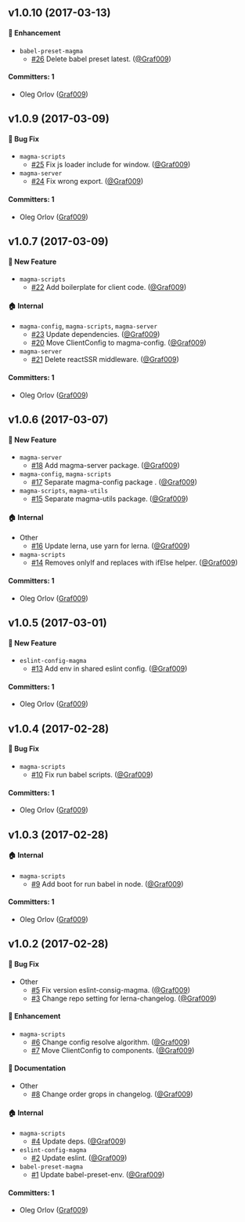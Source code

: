 ## v1.0.10 (2017-03-13)

#### :nail_care: Enhancement
* `babel-preset-magma`
  * [#26](https://github.com/lab009/magma/pull/26) Delete babel preset latest. ([@Graf009](https://github.com/Graf009))

#### Committers: 1
- Oleg Orlov ([Graf009](https://github.com/Graf009))

## v1.0.9 (2017-03-09)

#### :bug: Bug Fix
* `magma-scripts`
  * [#25](https://github.com/lab009/magma/pull/25) Fix js loader include for window. ([@Graf009](https://github.com/Graf009))
* `magma-server`
  * [#24](https://github.com/lab009/magma/pull/24) Fix wrong export. ([@Graf009](https://github.com/Graf009))

#### Committers: 1
- Oleg Orlov ([Graf009](https://github.com/Graf009))

## v1.0.7 (2017-03-09)

#### :rocket: New Feature
* `magma-scripts`
  * [#22](https://github.com/lab009/magma/pull/22) Add boilerplate for client code. ([@Graf009](https://github.com/Graf009))

#### :house: Internal
* `magma-config`, `magma-scripts`, `magma-server`
  * [#23](https://github.com/lab009/magma/pull/23) Update dependencies. ([@Graf009](https://github.com/Graf009))
  * [#20](https://github.com/lab009/magma/pull/20) Move ClientConfig to magma-config. ([@Graf009](https://github.com/Graf009))
* `magma-server`
  * [#21](https://github.com/lab009/magma/pull/21) Delete reactSSR middleware. ([@Graf009](https://github.com/Graf009))

#### Committers: 1
- Oleg Orlov ([Graf009](https://github.com/Graf009))

## v1.0.6 (2017-03-07)

#### :rocket: New Feature
* `magma-server`
  * [#18](https://github.com/lab009/magma/pull/18) Add magma-server package. ([@Graf009](https://github.com/Graf009))
* `magma-config`, `magma-scripts`
  * [#17](https://github.com/lab009/magma/pull/17) Separate magma-config package . ([@Graf009](https://github.com/Graf009))
* `magma-scripts`, `magma-utils`
  * [#15](https://github.com/lab009/magma/pull/15) Separate magma-utils package. ([@Graf009](https://github.com/Graf009))

#### :house: Internal
* Other
  * [#16](https://github.com/lab009/magma/pull/16) Update lerna, use yarn for lerna. ([@Graf009](https://github.com/Graf009))
* `magma-scripts`
  * [#14](https://github.com/lab009/magma/pull/14) Removes onlyIf and replaces with ifElse helper. ([@Graf009](https://github.com/Graf009))

#### Committers: 1
- Oleg Orlov ([Graf009](https://github.com/Graf009))

## v1.0.5 (2017-03-01)

#### :rocket: New Feature
* `eslint-config-magma`
  * [#13](https://github.com/lab009/magma/pull/13) Add env in shared eslint config. ([@Graf009](https://github.com/Graf009))

#### Committers: 1
- Oleg Orlov ([Graf009](https://github.com/Graf009))

## v1.0.4 (2017-02-28)

#### :bug: Bug Fix
* `magma-scripts`
  * [#10](https://github.com/lab009/magma/pull/10) Fix run babel scripts. ([@Graf009](https://github.com/Graf009))

#### Committers: 1
- Oleg Orlov ([Graf009](https://github.com/Graf009))

## v1.0.3 (2017-02-28)

#### :house: Internal
* `magma-scripts`
  * [#9](https://github.com/lab009/magma/pull/9) Add boot for run babel in node. ([@Graf009](https://github.com/Graf009))

#### Committers: 1
- Oleg Orlov ([Graf009](https://github.com/Graf009))

## v1.0.2 (2017-02-28)

#### :bug: Bug Fix
* Other
  * [#5](https://github.com/lab009/magma/pull/5) Fix version eslint-consig-magma. ([@Graf009](https://github.com/Graf009))
  * [#3](https://github.com/lab009/magma/pull/3) Change repo setting for lerna-changelog. ([@Graf009](https://github.com/Graf009))

#### :nail_care: Enhancement
* `magma-scripts`
  * [#6](https://github.com/lab009/magma/pull/6) Change config resolve algorithm. ([@Graf009](https://github.com/Graf009))
  * [#7](https://github.com/lab009/magma/pull/7) Move ClientConfig to components. ([@Graf009](https://github.com/Graf009))

#### :memo: Documentation
* Other
  * [#8](https://github.com/lab009/magma/pull/8) Change order grops in changelog. ([@Graf009](https://github.com/Graf009))

#### :house: Internal
* `magma-scripts`
  * [#4](https://github.com/lab009/magma/pull/4) Update deps. ([@Graf009](https://github.com/Graf009))
* `eslint-config-magma`
  * [#2](https://github.com/lab009/magma/pull/2) Update eslint. ([@Graf009](https://github.com/Graf009))
* `babel-preset-magma`
  * [#1](https://github.com/lab009/magma/pull/1) Update babel-preset-env. ([@Graf009](https://github.com/Graf009))

#### Committers: 1
- Oleg Orlov ([Graf009](https://github.com/Graf009))
